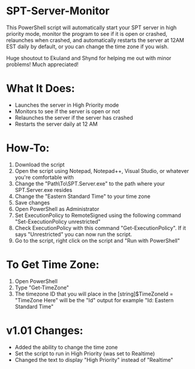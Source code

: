# SPT-Server-Monitor
This PowerShell script will automatically start your SPT server in high priority mode, monitor the program to see if it is open or crashed, relaunches when crashed, and automatically restarts the server at 12AM EST daily by default, or you can change the time zone if you wish.

Huge shoutout to Ekuland and Shynd for helping me out with minor problems! Much appreciated!

What It Does:
===============

- Launches the server in High Priority mode
- Monitors to see if the server is open or not
- Relaunches the server if the server has crashed
- Restarts the server daily at 12 AM


How-To:
========

1. Download the script
2. Open the script using Notepad, Notepad++, Visual Studio, or whatever you're comfortable with
3. Change the "Path\To\SPT.Server.exe" to the path where your SPT.Server.exe resides
4. Change the "Eastern Standard Time" to your time zone
5. Save changes
6. Open PowerShell as Administrator
7. Set ExecutionPolicy to RemoteSigned using the following command "Set-ExecutionPolicy unrestricted"
8. Check ExecutionPolicy with this command "Get-ExecutionPolicy". If it says "Unrestricted" you can now run the script.
9. Go to the script, right click on the script and "Run with PowerShell"

To Get Time Zone:
==================
1. Open PowerShell
2. Type "Get-TimeZone"
3. The timezone ID that you will place in the [string]$TimeZoneId = "TimeZone Here" will be the "Id" output for example "Id: Eastern Standard Time"



v1.01 Changes:
=========
- Added the ability to change the time zone
- Set the script to run in High Priority (was set to Realtime)
- Changed the text to display "High Priority" instead of "Realtime"
